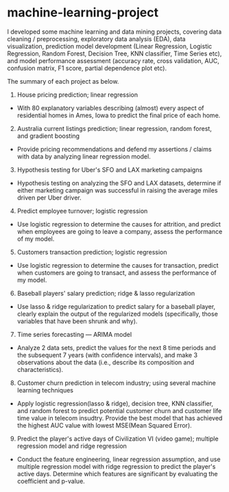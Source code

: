 # machine-learning-project

I developed some machine learning and data mining projects, covering data cleaning / preprocessing, exploratory data analysis (EDA), data visualization, prediction model development (Linear Regression, Logistic Regression, Random Forest, Decision Tree, KNN classifier, Time Series etc), and model performance assessment (accuracy rate, cross validation, AUC, confusion matrix, F1 score, partial dependence plot etc).

The summary of each project as below.

1. House pricing prediction; linear regression
* With 80 explanatory variables describing (almost) every aspect of residential homes in Ames, Iowa to predict the final price of each home.

2. Australia current listings prediction; linear regression, random forest, and gradient boosting
* Provide pricing recommendations and defend my assertions / claims with data by analyzing linear regression model.

3. Hypothesis testing for Uber's SFO and LAX marketing campaigns
* Hypothesis testing on analyzing the SFO and LAX datasets, determine if either marketing campaign was successful in raising the average miles driven per Uber driver.

4. Predict employee turnover; logistic regression
* Use logistic regression to determine the causes for attrition, and predict when employees are going to leave a company, assess the performance of my model.

5. Customers transaction prediction; logistic regression
* Use logistic regression to determine the causes for transaction, predict when customers are going to transact, and assess the performance of my model.

6. Baseball players' salary prediction; ridge & lasso regularization
* Use lasso & ridge regularization to predict salary for a baseball player, clearly explain the output of the regularized models (specifically, those variables that have been shrunk and why).

7. Time series forecasting — ARIMA model
* Analyze 2 data sets, predict the values for the next 8 time periods and the subsequent 7 years (with confidence intervals), and make 3 observations about the data (i.e., describe its composition and characteristics).

8. Customer churn prediction in telecom industry; using several machine learning techniques
* Apply logistic regression(lasso & ridge), decision tree, KNN classifier, and random forest to predict potential customer churn and customer life time value in telecom insudtry. Provide the best model that has achieved the highest AUC value with lowest MSE(Mean Squared Error).

9. Predict the player's active days of Civilization VI (video game); multiple regression model and ridge regression 

- Conduct the feature engineering, linear regression assumption, and use multiple regression model with ridge regression to predict the player's active days. Determine which features are significant by evaluating the coefficient and p-value.   
